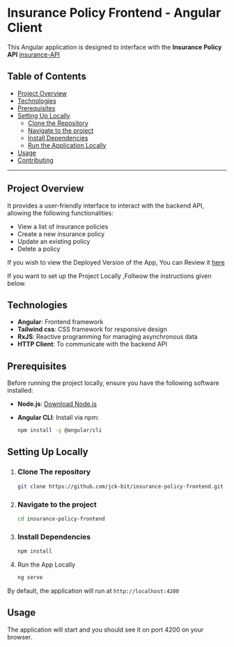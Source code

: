 # Insurance Policy Frontend - Angular Client

This Angular application is designed to interface with the **Insurance Policy API** [insurance-API](https://github.com/jck-bit/InsurancePolicyAPI?tab=readme-ov-file#local-endpoints-and-usage) 

## Table of Contents

- [Project Overview](#project-overview)
- [Technologies](#technologies)
- [Prerequisites](#prerequisites)
- [Setting Up Locally](#setting-up-locally)
  - [Clone the Repository](#clone-the-repository)
  - [Navigate to the project](#navigate-to-the-project)
  - [Install Dependencies](#install-dependencies)
  - [Run the Application Locally](#run-the-application-locally)
- [Usage](#usage)
- [Contributing](#contributing)

---

## Project Overview

It provides a user-friendly interface to interact with the backend API, allowing the following functionalities:

- View a list of insurance policies
- Create a new insurance policy
- Update an existing policy
- Delete a policy

If you wish to view the Deployed Version of the App, You can Review it [here](https://insurance-policy-frontend.vercel.app/)

If you want to set up the Project Locally ,Follwow the instructions given below.

## Technologies

- **Angular**: Frontend framework
- **Tailwind css**: CSS framework for responsive design
- **RxJS**: Reactive programming for managing asynchronous data
- **HTTP Client**: To communicate with the backend API

## Prerequisites

Before running the project locally, ensure you have the following software installed:

- **Node.js**: [Download Node.js](https://nodejs.org/)

- **Angular CLI**: Install via npm:
  ```bash
  npm install -g @angular/cli
  ```

## Setting Up Locally

1. ### Clone The repository
   ```bash
   git clone https://github.com/jck-bit/insurance-policy-frontend.git
   ```

2. ### Navigate to the  project 
      ```bash
      cd insurance-policy-frontend
      ```

3. ### Install Dependencies
    ```bash
    npm install
    ````

4. Run the App Locally
    ```bash
    ng serve
    ```
By default, the application will run at 
 ``http://localhost:4200``


## Usage
The application will start and you should see it on port 4200 on your browser. 

